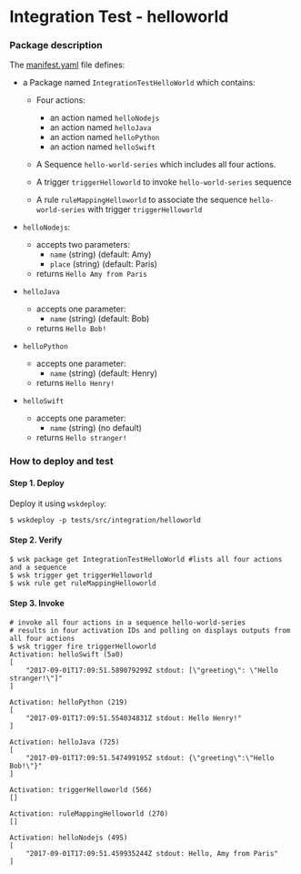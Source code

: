 # Integration Test - helloworld

### Package description

The [manifest.yaml](https://github.com/apache/incubator-openwhisk-wskdeploy/blob/master/tests/src/integration/helloworld/manifest.yaml) file defines:

- a Package named `IntegrationTestHelloWorld` which contains:
 
    - Four actions:

        - an action named `helloNodejs`
        - an action named `helloJava`
        - an action named `helloPython`
        - an action named `helloSwift`
        
    - A Sequence `hello-world-series` which includes all four actions.
    
    - A trigger `triggerHelloworld` to invoke `hello-world-series` sequence
    
    - A rule `ruleMappingHelloworld` to associate the sequence `hello-world-series` with trigger `triggerHelloworld` 

- `helloNodejs`:

    - accepts two parameters:
        - `name` (string) (default: Amy)
        - `place` (string) (default: Paris)
    - returns `Hello Amy from Paris`

- `helloJava`

    - accepts one parameter:
        - `name` (string) (default: Bob)
    - returns `Hello Bob!`
    
- `helloPython`

    - accepts one parameter:
        - `name` (string) (default: Henry)
    - returns `Hello Henry!`
    
- `helloSwift`

    - accepts one parameter:
        - `name` (string) (no default)
    - returns `Hello stranger!`


### How to deploy and test

#### Step 1. Deploy 

Deploy it using `wskdeploy`:

```
$ wskdeploy -p tests/src/integration/helloworld
```

#### Step 2. Verify

```
$ wsk package get IntegrationTestHelloWorld #lists all four actions and a sequence
$ wsk trigger get triggerHelloworld
$ wsk rule get ruleMappingHelloworld 
```

#### Step 3. Invoke

```
# invoke all four actions in a sequence hello-world-series
# results in four activation IDs and polling on displays outputs from all four actions 
$ wsk trigger fire triggerHelloworld
Activation: helloSwift (5a0)
[
    "2017-09-01T17:09:51.589079299Z stdout: [\"greeting\": \"Hello stranger!\"]"
]

Activation: helloPython (219)
[
    "2017-09-01T17:09:51.554034831Z stdout: Hello Henry!"
]

Activation: helloJava (725)
[
    "2017-09-01T17:09:51.547499195Z stdout: {\"greeting\":\"Hello Bob!\"}"
]

Activation: triggerHelloworld (566)
[]

Activation: ruleMappingHelloworld (270)
[]

Activation: helloNodejs (495)
[
    "2017-09-01T17:09:51.459935244Z stdout: Hello, Amy from Paris"
]
```
